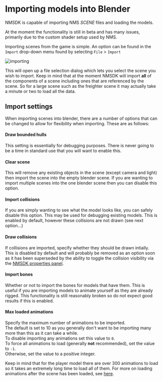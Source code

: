 # Importing models into Blender

NMSDK is capable of importing NMS *SCENE* files and loading the models.

At the moment the functionality is still in beta and has many issues, primarily due to the custom shader setup used by NMS.

Importing scenes from the game is simple. An option can be found in the `Import` drop-down menu found by selecting `File` > `Import`

![importing](../../images/import.png)

This will open up a file selection dialog which lets you select the scene you wish to import.
Keep in mind that at the moment NMSDK will import **all** of the components of a scene including ones that are referenced by the scene. So for a large scene such as the freighter scene it may actually take a minute or two to load all the data.

## Import settings

When importing scenes into blender, there are a number of options that can be changed to allow for flexibility when importing. These are as follows:

#### Draw bounded hulls

This setting is essentially for debugging purposes. There is never going to be a time in standard use that you will want to enable this.

#### Clear scene

This will remove any existing objects in the scene (except camera and light) then import the scene into the empty blender scene. If you are wanting to import multiple scenes into the one blender scene then you can disable this option.

#### Import collisions

If you are simply wanting to see what the model looks like, you can safely disable this option. This may be used for debugging existing models.
This is enabled by default, however these collisions are not drawn (see next option...)

#### Draw collisions

If collisions are imported, specify whether they should be drawn intially. This is disabled by default and will probably be removed as an option soon as it has been superseded by the ability to toggle the collision visibility via the [NMSDK properties panel](../settings.md#scene_tools).

#### Import bones

Whether or not to import the bones for models that have them. This is useful if you are importing models to animate yourself as they are already rigged.
This functionality is still reasonably broken so do not expect good results if this is enabled.

#### Max loaded animations

Specify the maximum number of animations to be imported.  
The default is set to 10 as you generally don't want to be importing many more than this as it can take a while.  
To disable importing any animations set this value to `0`.  
To force all animations to load (generally **not** recommended), set the value to `-1`.  
Otherwise, set the value to a positive integer.

Keep in mind that for the player model there are over 300 animations to load so it takes an extremely long time to load all of them.
For more on loading animations after the scene has been loaded, see [here](../settings.md#animation_controls).